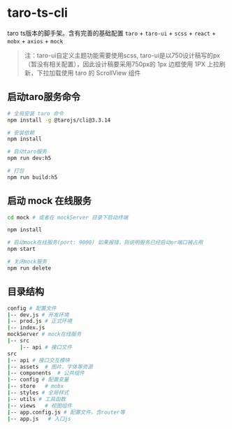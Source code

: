 # taro-ts-cli
taro ts版本的脚手架。含有完善的基础配置
`taro` + `taro-ui` + `scss` + `react` + `mobx` + `axios` + `mock`
> 注：taro-ui自定义主题功能需要使用scss, taro-ui是以750设计稿写的px（暂没有相关配置），因此设计稿要采用750px的
> 1px 边框使用 1PX
> 上拉刷新，下拉加载使用 taro 的 ScrollView 组件

## 启动taro服务命令
```bash
# 全局安装 taro 命令
npm install -g @tarojs/cli@3.3.14

# 安装依赖
npm install

# 启动taro服务
npm run dev:h5

# 打包
npm run build:h5
```

## 启动 mock 在线服务
```bash
cd mock # 或者在 mockServer 目录下启动终端 

npm install

# 启动mock在线服务(port: 9000) 如果报错，则说明服务已经启动or端口被占用
npm start

# 关闭mock服务
npm run delete
```

## 目录结构
```bash
config # 配置文件
|-- dev.js # 开发环境
|-- prod.js # 正式环境
|-- index.js
mockServer # mock在线服务
|-- src
    |-- api # 接口文件
src
|-- api # 接口交互模块
|-- assets  # 图片，字体等资源
|-- components  # 公共组件
|-- config # 配置变量
|-- store   # mobx
|-- styles # 全局样式
|-- utils # 工具函数
|-- views   # 视图组件
|-- app.config.js # 配置文件，含router等
|-- app.js   # 入口js
```
